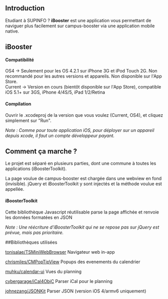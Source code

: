 ## Introduction

Etudiant à SUPINFO ? **iBooster** est une application vous permettant de naviguer plus facilement sur campus-booster via une application mobile native.

## iBooster

#### Compatibilité
OS4 -> Seulement pour les OS 4.2.1 sur iPhone 3G et iPod Touch 2G. Non recommandé pour les autres versions et appareils. Non disponible sur l'App Store.  
Current -> Version en cours (bientôt disponible sur l'App Store), compatible iOS 5.1+ sur 3GS, iPhone 4/4S/5, iPad 1/2/Retina

#### Compilation
Ouvrir le .xcodeproj de la version que vous voulez (Current, OS4), et cliquez simplement sur "Run".

*Note : Comme pour toute application iOS, pour déployer sur un appareil depuis xcode, il faut un compte développeur payant.*

## Comment ça marche ?
Le projet est séparé en plusieurs parties, dont une commune à toutes les applications (iBoosterToolkit).

La page voulue de campus-booster est chargée dans une webview en fond (invisible). jQuery et iBoosterToolkit y sont injectés et la méthode voulue est appellée.  

#### iBoosterToolkit 

Cette bibliothèque Javascript réutilisable parse la page affichée et renvoie les données formatées en JSON

*Note : Une réécriture d'iBoosterToolkit qui ne se repose pas sur jQuery est prévue, mais pas prioritaire.*

##Bibliothèques utilisées

[tonisalae/TSMiniWebBrowser](https://github.com/tonisalae/TSMiniWebBrowser) Navigateur web in-app

[chrismiles/CMPopTipView](https://github.com/chrismiles/CMPopTipView) Popups des evenements du calendrier

[muhku/calendar-ui](https://github.com/muhku/calendar-ui) Vues du planning

[cybergarage/iCal4ObjC](https://github.com/cybergarage/iCal4ObjC) Parser iCal pour le planning

[johnezang/JSONKit](https://github.com/johnezang/JSONKit) Parser JSON (version iOS 4/armv6 uniquement)

